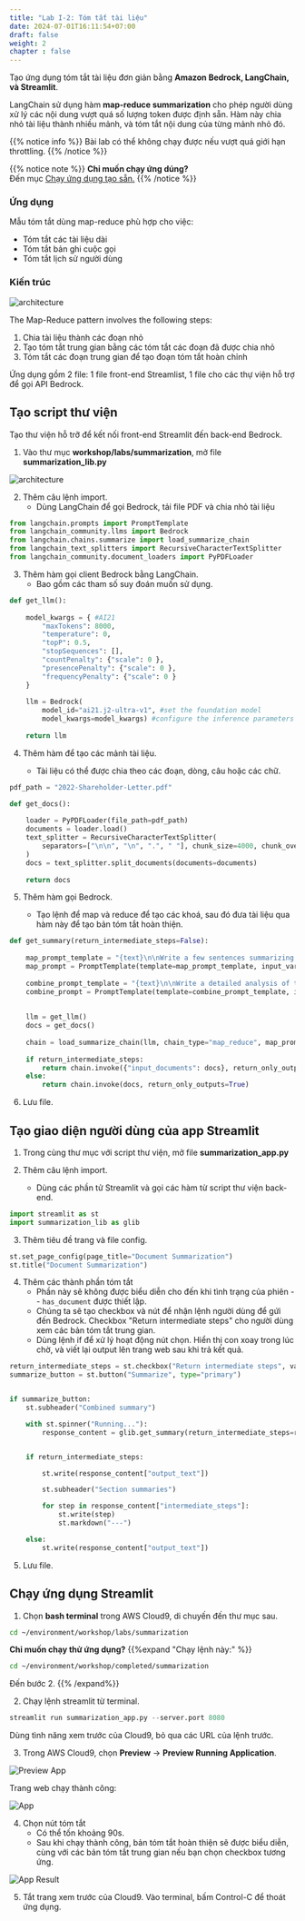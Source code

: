 ```yaml
---
title: "Lab I-2: Tóm tắt tài liệu"
date: 2024-07-01T16:11:54+07:00
draft: false
weight: 2
chapter : false
---
```

Tạo ứng dụng tóm tắt tài liệu đơn giản bằng **Amazon Bedrock, LangChain, và Streamlit**.

LangChain sử dụng hàm **map-reduce summarization** cho phép người dùng xử lý các nội dung vượt quá số lượng token được định sẵn. Hàm này chia nhỏ tài liệu thành nhiều mảnh, và tóm tắt nội dung của từng mảnh nhỏ đó.

{{% notice info %}}
Bài lab có thể không chạy được nếu vượt quá giới hạn throttling.
{{% /notice %}}

{{% notice note %}}
**Chỉ muốn chạy ứng dúng?**\
Đến mục [Chạy ứng dụng tạo sẵn.](#run-the-streamlit-app)
{{% /notice %}}

### Ứng dụng
Mẫu tóm tắt dùng map-reduce phù hợp cho việc:
- Tóm tắt các tài liệu dài
- Tóm tắt bản ghi cuộc gọi
- Tóm tắt lịch sử người dùng

### Kiến trúc

![architecture](/images/2-Bedrock/text/I-2/architecture.png)

The Map-Reduce pattern involves the following steps:

1. Chia tài liệu thành các đoạn nhỏ
2. Tạo tóm tắt trung gian bằng các tóm tắt các đoạn đã được chia nhỏ
3. Tóm tắt các đoạn trung gian để tạo đoạn tóm tắt hoàn chỉnh

Ứng dụng gồm 2 file: 1 file front-end Streamlist, 1 file cho các thự viện hỗ trợ để gọi API Bedrock.

## Tạo script thư viện 
Tạo thư viện hỗ trỡ để kết nối front-end Streamlit đến back-end Bedrock.

1. Vào thư mục **workshop/labs/summarization**, mở file **summarization_lib.py**

![architecture](/images/2-Bedrock/text/I-2/lib.png)

2. Thêm câu lệnh import.    
   - Dùng LangChain để gọi Bedrock, tải file PDF và chia nhỏ tài liệu

```python
from langchain.prompts import PromptTemplate
from langchain_community.llms import Bedrock
from langchain.chains.summarize import load_summarize_chain
from langchain_text_splitters import RecursiveCharacterTextSplitter
from langchain_community.document_loaders import PyPDFLoader
```

3. Thêm hàm gọi client Bedrock bằng LangChain.  
   - Bao gồm các tham số suy đoán muốn sử dụng.

```python
def get_llm():
    
    model_kwargs = { #AI21
        "maxTokens": 8000, 
        "temperature": 0, 
        "topP": 0.5, 
        "stopSequences": [], 
        "countPenalty": {"scale": 0 }, 
        "presencePenalty": {"scale": 0 }, 
        "frequencyPenalty": {"scale": 0 } 
    }
    
    llm = Bedrock(
        model_id="ai21.j2-ultra-v1", #set the foundation model
        model_kwargs=model_kwargs) #configure the inference parameters
    
    return llm
```

4. Thêm hàm để tạo các mảnh tài liệu.

   - Tài liệu có thể được chia theo các đoạn, dòng, câu hoặc các chữ.

```python
pdf_path = "2022-Shareholder-Letter.pdf"

def get_docs():
    
    loader = PyPDFLoader(file_path=pdf_path)
    documents = loader.load()
    text_splitter = RecursiveCharacterTextSplitter(
        separators=["\n\n", "\n", ".", " "], chunk_size=4000, chunk_overlap=100 
    )
    docs = text_splitter.split_documents(documents=documents)
    
    return docs
```

5. Thêm hàm gọi Bedrock.
   
   - Tạo lệnh để map và reduce để tạo các khoá, sau đó đưa tài liệu qua hàm này để tạo bản tóm tắt hoàn thiện.

```python
def get_summary(return_intermediate_steps=False):
    
    map_prompt_template = "{text}\n\nWrite a few sentences summarizing the above:"
    map_prompt = PromptTemplate(template=map_prompt_template, input_variables=["text"])
    
    combine_prompt_template = "{text}\n\nWrite a detailed analysis of the above:"
    combine_prompt = PromptTemplate(template=combine_prompt_template, input_variables=["text"])
    
    
    llm = get_llm()
    docs = get_docs()
    
    chain = load_summarize_chain(llm, chain_type="map_reduce", map_prompt=map_prompt, combine_prompt=combine_prompt, return_intermediate_steps=return_intermediate_steps)
    
    if return_intermediate_steps:
        return chain.invoke({"input_documents": docs}, return_only_outputs=True)
    else:
        return chain.invoke(docs, return_only_outputs=True)
```

6. Lưu file.

## Tạo giao diện người dùng của app Streamlit

1. Trong cùng thư mục với script thư viện, mở file **summarization_app.py**

2. Thêm câu lệnh import.

   - Dùng các phần tử Streamlit và gọi các hàm từ script thư viện back-end.

```py
import streamlit as st
import summarization_lib as glib
```

3. Thêm tiêu đề trang và file config.

```python
st.set_page_config(page_title="Document Summarization")
st.title("Document Summarization")
```

4. Thêm các thành phần tóm tắt  
   - Phần này sẽ không được biểu diễn cho đến khi tình trạng của phiên -- `has_document` được thiết lập.
   - Chúng ta sẽ tạo checkbox và nút để nhận lệnh người dùng để gứi đến Bedrock. Checkbox "Return intermediate steps" cho người dùng xem các bản tóm tắt trung gian.
   - Dùng lệnh if để xử lý hoạt động nút chọn. Hiển thị con xoay trong lúc chờ, và viết lại output lên trang web sau khi trả kết quả.

```python
return_intermediate_steps = st.checkbox("Return intermediate steps", value=True)
summarize_button = st.button("Summarize", type="primary")


if summarize_button:
    st.subheader("Combined summary")

    with st.spinner("Running..."):
        response_content = glib.get_summary(return_intermediate_steps=return_intermediate_steps)


    if return_intermediate_steps:

        st.write(response_content["output_text"])

        st.subheader("Section summaries")

        for step in response_content["intermediate_steps"]:
            st.write(step)
            st.markdown("---")

    else:
        st.write(response_content["output_text"])
```

5. Lưu file.

## Chạy ứng dụng Streamlit

1. Chọn **bash terminal** trong AWS Cloud9, di chuyến đến thư mục sau.

```bash
cd ~/environment/workshop/labs/summarization
```

**Chỉ muốn chạy thử ứng dụng?**
{{%expand "Chạy lệnh này:" %}}
```bash
cd ~/environment/workshop/completed/summarization
```
Đến bước 2.
{{% /expand%}}

2. Chạy lệnh streamlit từ terminal.

```python
streamlit run summarization_app.py --server.port 8080
```

Dùng tình năng xem trước của Cloud9, bỏ qua các URL của lệnh trước.

3. Trong AWS Cloud9, chọn **Preview** -> **Preview Running Application**.

![Preview App](/images/2-Bedrock/F-9/2.png)

Trang web chạy thành công:

![App](/images/2-Bedrock/text/I-2/1.png)

4. Chọn nút tóm tắt
   - Có thể tốn khoảng 90s.
   - Sau khi chạy thành công, bản tóm tắt hoàn thiện sẽ được biểu diễn, cùng với các bản tóm tắt trung gian nếu bạn chọn checkbox tương ứng.

![App Result](/images/2-Bedrock/text/I-2/2.png)

5. Tắt trang xem trước của Cloud9. Vào terminal, bấm Control-C để thoát ứng dụng.